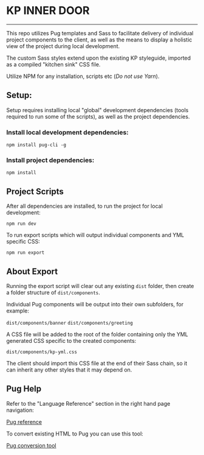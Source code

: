 # KP INNER DOOR

---

This repo utilizes Pug templates and Sass to facilitate delivery of individual project components to the client, as well as the means to display a holistic view of the project during local development.

The custom Sass styles extend upon the existing KP styleguide, imported as a compiled "kitchen sink" CSS file.

Utilize NPM for any installation, scripts etc (_Do not use Yarn_).

## Setup:

Setup requires installing local "global" development dependencies (tools required to run some of the scripts), as well as the project dependencies.

### Install local development dependencies:

`npm install pug-cli -g`

### Install project dependencies:

`npm install`

## Project Scripts

After all dependencies are installed, to run the project for local development:

`npm run dev`

To run export scripts which will output individual components and YML specific CSS:

`npm run export`

## About Export

Running the export script will clear out any existing `dist` folder, then create a folder structure of `dist/components`.

Individual Pug components will be output into their own subfolders, for example:

`dist/components/banner`
`dist/components/greeting`

A CSS file will be added to the root of the folder containing only the YML generated CSS specific to the created components:

`dist/components/kp-yml.css`

The client should import this CSS file at the end of their Sass chain, so it can inherit any other styles that it may depend on.

## Pug Help

Refer to the "Language Reference" section in the right hand page navigation:

[Pug reference](https://pugjs.org/language/attributes.html)

To convert existing HTML to Pug you can use this tool:

[Pug conversion tool](https://html2pug.now.sh/)
